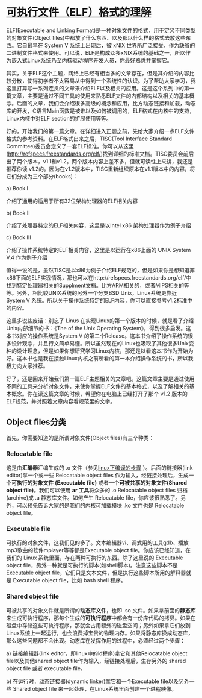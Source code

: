 # [可执行文件（ELF）格式的理解](http://www.cnblogs.com/xmphoenix/archive/2011/10/23/2221879.html) 

ELF(Executable and Linking Format)是一种对象文件的格式，用于定义不同类型的对象文件(Object files)中都放了什么东西、以及都以什么样的格式去放这些东西。它自最早在 System V 系统上出现后，被 xNIX 世界所广泛接受，作为缺省的二进制文件格式来使用。可以说，ELF是构成众多xNIX系统的基础之一，所以作为嵌入式Linux系统乃至内核驱动程序开发人员，你最好熟悉并掌握它。

其实，关于ELF这个主题，网络上已经有相当多的文章存在，但是其介绍的内容比较分散，使得初学者不太容易从中得到一个系统性的认识。为了帮助大家学习，我这里打算写一系列连贯的文章来介绍ELF以及相关的应用。这是这个系列中的第一篇文章，主要是通过不同工具的使用来熟悉ELF文件的内部结构以及相关的基本概念。后面的文章，我们会介绍很多高级的概念和应用，比方动态链接和加载，动态库的开发，C语言Main函数是被谁以及如何被调用的，ELF格式在内核中的支持，Linux内核中对ELF section的扩展使用等等。

好的，开始我们的第一篇文章。在详细进入正题之前，先给大家介绍一点ELF文件格式的参考资料。在ELF格式出来之后，TISC(Tool Interface Standard Committee)委员会定义了一套ELF标准。你可以从这里(http://refspecs.freestandards.org/elf/)找到详细的标准文档。TISC委员会前后出了两个版本，v1.1和v1.2。两个版本内容上差不多，但就可读性上来讲，我还是推荐你读 v1.2的。因为在v1.2版本中，TISC重新组织原本在v1.1版本中的内容，将它们分成为三个部分(books)：

a) Book I

介绍了通用的适用于所有32位架构处理器的ELF相关内容

b) Book II

介绍了处理器特定的ELF相关内容，这里是以Intel x86 架构处理器作为例子介绍

c) Book III

介绍了操作系统特定的ELF相关内容，这里是以运行在x86上面的 UNIX System V.4 作为例子介绍

值得一说的是，虽然TISC是以x86为例子介绍ELF规范的，但是如果你是想知道非x86下面的ELF实现情况，那也可以在http://refspecs.freestandards.org/elf/中找到特定处理器相关的Supplment文档。比方ARM相关的，或者MIPS相关的等等。另外，相比较UNIX系统的另外一个分支BSD Unix，Linux系统更靠近 System V 系统。所以关于操作系统特定的ELF内容，你可以直接参考v1.2标准中的内容。

这里多说些废话：别忘了 Linus 在实现Linux的第一个版本的时候，就是看了介绍Unix内部细节的书：《The of the Unix Operating System》，得到很多启发。这本书对应的操作系统是System V 的第二个Release。这本书介绍了操作系统的很多设计观念，并且行文简单易懂。所以虽然现在的Linux也吸取了其他很多Unix变种的设计理念，但是如果你想研究学习Linux内核，那还是以看这本书作为开始为好。这本书也是我在接触Linux内核之前所看的第一本介绍操作系统的书，所以我极力向大家推荐。

好了，还是回来开始我们第一篇ELF主题相关的文章吧。这篇文章主要是通过使用不同的工具来分析对象文件，来使你掌握ELF文件的基本格式，以及了解相关的基本概念。你在读这篇文章的时候，希望你在电脑上已经打开了那个 v1.2 版本的ELF规范，并对照着文章内容看规范里的文字。

## Object files分类

首先，你需要知道的是所谓对象文件(Object files)有三个种类：

### Relocatable file

这是由**汇编器**汇编生成的 .o 文件（参见[linux下编译的步骤](https://github.com/dengking/learn-cpp/blob/master/compile-and-link-error/step-of-compile/step-of-compile-in-linux.md) ）。后面的链接器(link editor)拿一个或一些 Relocatable object files 作为输入，经链接处理后，生成一个**可执行的对象文件 (Executable file)** 或者一个**可被共享的对象文件(Shared object  file)**。我们可以使用 **ar 工具**将众多的 .o Relocatable object files 归档(archive)成 .a 静态库文件。如何产生 Relocatable file，你应该很熟悉了。另外，可以预先告诉大家的是我们的内核可加载模块 .ko 文件也是 Relocatable object file。

### Executable file

可执行的对象文件，这我们见的多了。文本编辑器vi、调式用的工具gdb、播放mp3歌曲的软件mplayer等等都是Executable object file。你应该已经知道，在我们的 Linux 系统里面，存在两种可执行的东西。除了这里说的 Executable object file，另外一种就是可执行的脚本(如shell脚本)。注意这些脚本不是 Executable object file，它们只是文本文件，但是执行这些脚本所用的解释器就是 Executable object file，比如 bash shell 程序。

### Shared object file

可被共享的对象文件就是所谓的**动态库文件**，也即 .so 文件。如果拿前面的**静态库**来生成可执行程序，那每个生成的**可执行程序**中都会有一份库代码的拷贝。如果在磁盘中存储这些可执行程序，那就会占用额外的磁盘空间；另外如果拿它们放到Linux系统上一起运行，也会浪费掉宝贵的物理内存。如果将静态库换成动态库，那么这些问题都不会出现。动态库在发挥作用的过程中，必须经过两个步骤：

a) 链接编辑器(link editor，即linux中的ld程序)拿它和其他Relocatable object file以及其他shared object file作为输入，经链接处理后，生存另外的 shared object file 或者 executable file。

b) 在运行时，动态链接器(dynamic linker)拿它和一个Executable file以及另外一些 Shared object file 来一起处理，在Linux系统里面创建一个进程映像。
